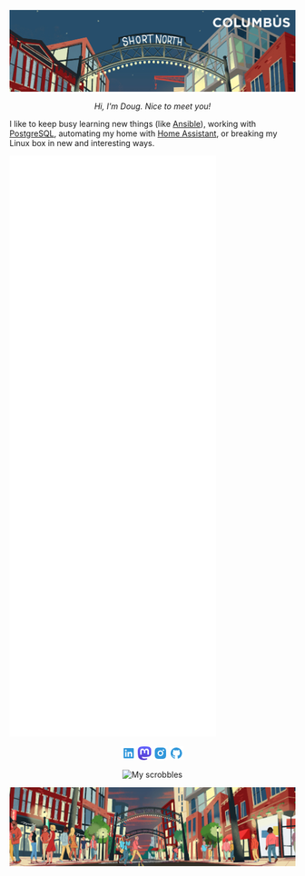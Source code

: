 ![](https://raw.githubusercontent.com/hunleyd/hunleyd/master/hero_header.jpg)

<p align=center>
<i>Hi, I'm Doug. Nice to meet you!</i>
</p>

I like to keep busy learning new things (like [Ansible](https://www.ansible.com/)), working with [PostgreSQL](https://www.postgresql.org/), automating my home with [Home Assistant](https://www.home-assistant.io/), or breaking my Linux box in new and interesting ways.

![Metrics](https://raw.githubusercontent.com/hunleyd/hunleyd/master/github-metrics.svg)

<p align=center>
<a href="https://www.linkedin.com/in/dhunley"><img src="https://raw.githubusercontent.com/hunleyd/hunleyd/master/linkedin-box-fill.png"></a> <a rel="me" href="https://fosstodon.org/@hunleyd"><img src="https://raw.githubusercontent.com/hunleyd/hunleyd/master/mastodon.svg" width="24" height="24"></a> <a href="https://www.instagram.com/doughunley"><img src="https://raw.githubusercontent.com/hunleyd/hunleyd/master/instagram-fill.png"></a> <a href="https://github.com/hunleyd"><img src="https://raw.githubusercontent.com/hunleyd/hunleyd/master/github-fill.png"></a>
</p>

<div style="text-align: center;">

![My scrobbles](https://lastfm-recently-played.vercel.app/api?user=hunleyd&loved=true&loved_style=3&count=4)

</div>

![](https://raw.githubusercontent.com/hunleyd/hunleyd/master/hero_footer.jpg)


